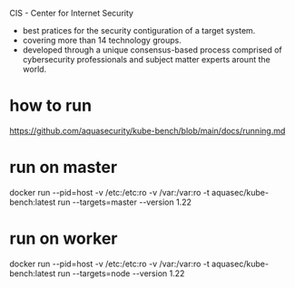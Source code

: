 CIS - Center for Internet Security
- best pratices for the security contiguration of a target system.
- covering more than 14 technology groups.
- developed through a unique consensus-based process comprised of cybersecurity professionals and subject matter experts arount the world.


# how to run
https://github.com/aquasecurity/kube-bench/blob/main/docs/running.md


# run on master
docker run --pid=host -v /etc:/etc:ro -v /var:/var:ro -t aquasec/kube-bench:latest run --targets=master --version 1.22

# run on worker
docker run --pid=host -v /etc:/etc:ro -v /var:/var:ro -t aquasec/kube-bench:latest run --targets=node --version 1.22
